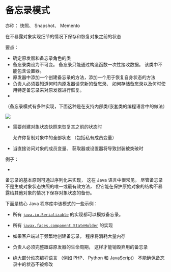 # 备忘录模式

亦称： 快照、 Snapshot、 Memento

在不暴露对象实现细节的情况下保存和恢复对象之前的状态





要点：

- 确定原发器和备忘录角色的类
- 备忘录类设为不可变。 备忘录只能通过构造函数一次性接收数据。 该类中不能包含设置器。
- 原发器中添加一个创建备忘录的方法，添加一个用于恢复自身状态的方法
- 负责人必须要知道何时向原发器请求新的备忘录、 如何存储备忘录以及何时使用特定备忘录来对原发器进行恢复。
- 

（备忘录模式有多种实现，下面这种是在支持内部类/嵌套类的编程语言中的做法）

![](E:\_data\博文临时库\博文中的图片\备忘录模式-嵌套类实现.png)



- 需要创建对象状态快照来恢复其之前的状态时

  允许你复制对象中的全部状态 （包括私有成员变量）

- 当直接访问对象的成员变量、 获取器或设置器将导致封装被突破时

例子：

- 

备忘录的基本原则可通过序列化来实现， 这在 Java 语言中很常见。 尽管备忘录不是生成对象状态快照的唯一或最有效方法， 但它能在保护原始对象的结构不暴露给其他对象的情况下保存对象状态的备份。

下面是核心 Java 程序库中该模式的一些示例：

- 所有 [`java.io.Serializable`](https://docs.oracle.com/javase/8/docs/api/java/io/Serializable.html) 的实现都可以模拟备忘录。
- 所有 [`javax.faces.component.StateHolder`](https://docs.oracle.com/javaee/7/api/javax/faces/component/StateHolder.html) 的实现



- 如果客户端过于频繁地创建备忘录， 程序将消耗大量内存
- 负责人必须完整跟踪原发器的生命周期， 这样才能销毁弃用的备忘录
- 绝大部分动态编程语言 （例如 PHP、 Python 和 JavaScript） 不能确保备忘录中的状态不被修改